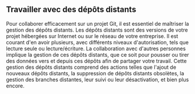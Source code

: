 ## Travailler avec des dépôts distants

Pour collaborer efficacement sur un projet Git, il est essentiel de maîtriser la gestion des dépôts distants. Les dépôts distants sont des versions de votre projet hébergées sur Internet ou sur le réseau de votre entreprise. Il est courant d'en avoir plusieurs, avec différents niveaux d'autorisation, tels que lecture seule ou lecture/écriture. La collaboration avec d'autres personnes implique la gestion de ces dépôts distants, que ce soit pour pousser ou tirer des données vers et depuis ces dépôts afin de partager votre travail. Cette gestion des dépôts distants comprend des actions telles que l'ajout de nouveaux dépôts distants, la suppression de dépôts distants obsolètes, la gestion des branches distantes, leur suivi ou leur désactivation, et bien plus encore.

